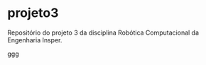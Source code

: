 # projeto3
Repositório do projeto 3 da disciplina Robótica Computacional da Engenharia Insper.


ggg

